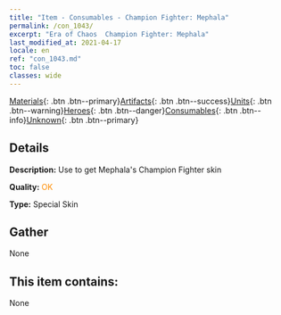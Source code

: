 ```yaml
---
title: "Item - Consumables - Champion Fighter: Mephala"
permalink: /con_1043/
excerpt: "Era of Chaos  Champion Fighter: Mephala"
last_modified_at: 2021-04-17
locale: en
ref: "con_1043.md"
toc: false
classes: wide
---
```

 [Materials](/Items/){: .btn .btn--primary}[Artifacts](/Items/Artifacts/){: .btn .btn--success}[Units](/Items/Units/){: .btn .btn--warning}[Heroes](/Items/Heroes/){: .btn .btn--danger}[Consumables](/Items/Consumables/){: .btn .btn--info}[Unknown](/Items/Unknown/){: .btn .btn--primary}

## Details
 **Description:** Use to get Mephala's Champion Fighter skin

 **Quality:** <span style="color: #FF8C00">OK</span>

 **Type:** Special Skin

## Gather

  None

## This item contains:

  None


